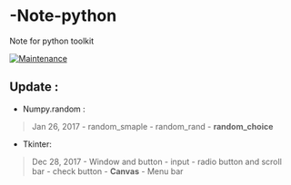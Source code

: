 # -Note-python
Note for python toolkit

[![Maintenance](https://img.shields.io/badge/Maintained%3F-yes-green.svg)](https://GitHub.com/Naereen/StrapDown.js/graphs/commit-activity)

## Update :

- Numpy.random :

> Jan 26, 2017
	- random_smaple
	- random_rand
	- **random_choice**

- Tkinter: 

> Dec 28, 2017
	- Window and button
	- input
	- radio button and scroll bar
	- check button
	- **Canvas**
	- Menu bar
